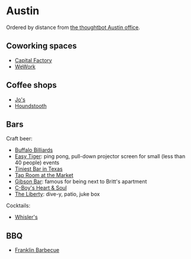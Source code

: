 # Austin

Ordered by distance from
[the thoughtbot Austin office][office].

[office]: https://goo.gl/maps/3SwJn8ZkHcA2

## Coworking spaces

* [Capital Factory](http://4sq.com/9tN6df)
* [WeWork](http://4sq.com/1xqcXpB)

## Coffee shops

* [Jo's](http://4sq.com/5fDcln)
* [Houndstooth](http://4sq.com/VOmIWN)

## Bars

Craft beer:

* [Buffalo Billiards](http://4sq.com/5k16Ie)
* [Easy Tiger](http://4sq.com/ha0vuw): ping pong, pull-down projector screen for
  small (less than 40 people) events
* [Tiniest Bar in Texas](http://4sq.com/7AFXcg)
* [Tap Room at the Market](http://4sq.com/1gclJwV)
* [Gibson Bar](http://4sq.com/cf7p96): famous for being next to Britt's
  apartment
* [C-Boy's Heart & Soul](http://4sq.com/1i6cqP3)
* [The Liberty](http://4sq.com/5kqW2c): dive-y, patio, juke box

Cocktails:

* [Whisler's](http://4sq.com/126CLSN)

## BBQ

* [Franklin Barbecue](http://4sq.com/friVsQ)
